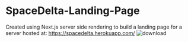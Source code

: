# SpaceDelta-Landing-Page
Created using Next.js server side rendering to build a landing page for a server
hosted at: https://spacedelta.herokuapp.com/
![download](https://user-images.githubusercontent.com/43049943/183281716-f4b5f5ca-e04e-444a-a9dd-11240bcea99b.png)
